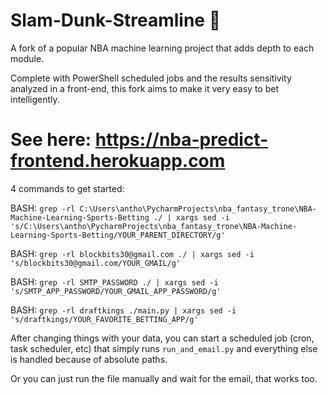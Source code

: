 # Slam-Dunk-Streamline 🏀
A fork of a popular NBA machine learning project that adds depth to each module.

Complete with PowerShell scheduled jobs and the results sensitivity analyzed in a front-end, this fork aims to make it very easy to bet intelligently.

# See here: https://nba-predict-frontend.herokuapp.com

4 commands to get started:

BASH: ```grep -rl C:\Users\antho\PycharmProjects\nba_fantasy_trone\NBA-Machine-Learning-Sports-Betting ./ | xargs sed -i 's/C:\Users\antho\PycharmProjects\nba_fantasy_trone\NBA-Machine-Learning-Sports-Betting/YOUR_PARENT_DIRECTORY/g'```

BASH: ```grep -rl blockbits30@gmail.com ./ | xargs sed -i 's/blockbits30@gmail.com/YOUR_GMAIL/g'```

BASH: ```grep -rl SMTP_PASSWORD ./ | xargs sed -i 's/SMTP_APP_PASSWORD/YOUR_GMAIL_APP_PASSWORD/g'```

BASH: ```grep -rl draftkings ./main.py | xargs sed -i 's/draftkings/YOUR_FAVORITE_BETTING_APP/g'```


After changing things with your data, you can start a scheduled job (cron, task scheduler, etc) that simply runs ```run_and_email.py``` and everything else is handled because of absolute paths.

Or you can just run the file manually and wait for the email, that works too.
